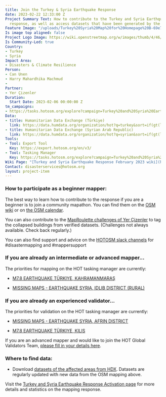 ```yaml
---
title: Join the Turkey & Syria Earthquake Response
date: 2023-02-22 12:33:00 Z
Project Summary Text: How to contribute to the Turkey and Syria Earthquake mapping
  response, as well as access datasets that have been generated by the mapping.
Feature Image: "/uploads/Turkey%20Syria%20Map%20for%20Homepage%20B-69e708.png"
Is image top aligned: false
Project Logo Image: https://wiki.openstreetmap.org/w/images/thumb/4/46/Yer_cizenler_logo.png/240px-Yer_cizenler_logo.png
Is Community-Led: true
Country:
- Turkey
- Syria
Impact Area:
- Disasters & Climate Resilience
Person:
- Can Unen
- Harry Mahardhika Machmud
- 
Partner:
- Yer Çizenler
Duration:
  Start Date: 2023-02-06 00:00:00 Z
tm_campaigns:
- https://tasks.hotosm.org/explore?campaign=Turkey%20and%20Syria%20Earthquake%20Response%20February%202023
Data:
- title: Humanitarian Data Exchange (Türkiye)
  link: https://data.humdata.org/organization/hot?q=turkey&sort=if(gt(last_modified%2Creview_date)%2Clast_modified%2Creview_date)%20desc&ext_page_size=25
- title: Humanitarian Data Exchange (Syrian Arab Republic)
  link: https://data.humdata.org/organization/hot?q=syrian&sort=if(gt(last_modified%2Creview_date)%2Clast_modified%2Creview_date)%20desc&ext_page_size=25
Tools:
- Tool: Export Tool
  Key: https://export.hotosm.org/en/v3/
- Tool: Tasking Manager
  Key: https://tasks.hotosm.org/explore?campaign=Turkey%20and%20Syria%20Earthquake%20Response%20February%202023
Wiki Page: "[Turkey and Syria Earthquake Response February 2023 wiki](https://wiki.openstreetmap.org/wiki/2023_Turkey_Earthquakes)"
Contact: disasterservices@hotosm.org
layout: project-item
---
```


### How to participate as a beginner mapper:

The best way to learn how to contribute to the response if you are a beginner is to join a community mapathon. You can find them on the [OSM wiki](https://wiki.openstreetmap.org/wiki/2023_Turkey_Earthquakes#Community_Mapathons) or on [the OSM calendar](https://osmcal.org/).

You can also contribute to the [MapRoulette challenges of Yer Çizenler](https://maproulette.org/browse/projects/51027) to tag the collapsed buildings from verified datasets. (Challenges not always available. Check back regularly.)

You can also find support and advice on the [HOTOSM slack channels](https://slack.hotosm.org/) for #disastermapping and #mappersupport

### If you are already an intermediate or advanced mapper...

The priorities for mapping on the HOT tasking manager are currently:

* [M7.8 EARTHQUAKE TÜRKIYE, KAHRAMANMARAŞ](https://tasks.hotosm.org/projects/14262)

* [MISSING MAPS - EARTHQUAKE SYRIA, IDLIB DISTRICT (RURAL)](https://tasks.hotosm.org/projects/14311)

### If you are already an experienced validator...

The priorities for validation on the HOT tasking manager are currently:

* [MISSING MAPS - EARTHQUAKE SYRIA, AFRIN DISTRICT](https://tasks.hotosm.org/projects/14245)

* [M7.8 EARTHQUAKE TÜRKIYE, KILIS](https://tasks.hotosm.org/projects/14264)

If you are an advanced mapper and would like to join the HOT Global Validators Team, [please fill in your details here](http://bit.ly/HOTValidators).

### Where to find data:

* Download [datasets of the affected areas from HDX](https://data.humdata.org/event/turkiye-syria-earthquakes). Datasets are regularly updated with new data from the OSM mapping above.

Visit the [Turkey and Syria Earthquake Response Activation page](https://www.hotosm.org/disaster-services/turkiye-earthquakes-february-2023-activation/) for more details and statistics on the mapping response.